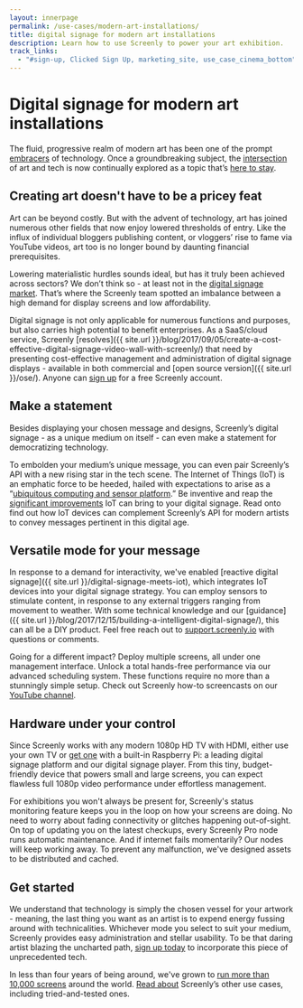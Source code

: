 ```yaml
---
layout: innerpage
permalink: /use-cases/modern-art-installations/
title: digital signage for modern art installations
description: Learn how to use Screenly to power your art exhibition.
track_links:
  - "#sign-up, Clicked Sign Up, marketing_site, use_case_cinema_bottom"
---
```


# Digital signage for modern art installations
The fluid, progressive realm of modern art has been one of the prompt [embracers](https://www.theguardian.com/artanddesign/2016/jan/08/electric-dreams-modern-technology-art-world) of technology. Once a groundbreaking subject, the [intersection](https://www.smithsonianmag.com/arts-culture/7-ways-technology-is-changing-how-art-is-made-180952472/) of art and tech is now continually explored as a topic that’s [here to stay](https://www.theguardian.com/technology/2014/jan/29/rebooting-the-relationship-between-art-and-tech).

## Creating art doesn't have to be a pricey feat
Art can be beyond costly. But with the advent of technology, art has joined numerous other fields that now enjoy lowered thresholds of entry. Like the influx of individual bloggers publishing content, or vloggers’ rise to fame via YouTube videos, art too is no longer bound by daunting financial prerequisites.

Lowering materialistic hurdles sounds ideal, but has it truly been achieved across sectors? We don’t think so - at least not in the [digital signage market](https://globenewswire.com/news-release/2017/01/11/905042/0/en/Digital-Signage-Market-size-to-exceed-23bn-by-2023-Global-Market-Insights-Inc.html). That’s where the Screenly team spotted an imbalance between a high demand for display screens and low affordability.

Digital signage is not only applicable for numerous functions and purposes, but also carries high potential to benefit enterprises. As a SaaS/cloud service, Screenly [resolves]({{ site.url }}/blog/2017/09/05/create-a-cost-effective-digital-signage-video-wall-with-screenly/) that need by presenting cost-effective management and administration of digital signage displays - available in both commercial and [open source version]({{ site.url }}/ose/). Anyone can [sign up](https://login.screenlyapp.com/signup) for a free Screenly account.

## Make a statement
Besides displaying your chosen message and designs, Screenly’s digital signage - as a unique medium on itself - can even make a statement for democratizing technology.

To embolden your medium’s unique message, you can even pair Screenly’s API with a new rising star in the tech scene. The Internet of Things (IoT) is an emphatic force to be heeded, hailed with expectations to arise as a “[ubiquitous computing and sensor platform](https://blog.iota.org/a-primer-on-iota-with-presentation-e0a6eb2cc621).” Be inventive and reap the [significant improvements](http://www.sixteen-nine.net/2017/10/03/what-iot-can-bring-to-digital-signage-in-retail/) IoT can bring to your digital signage. Read onto find out how IoT devices can complement Screenly’s API for modern artists to convey messages pertinent in this digital age.

## Versatile mode for your message
In response to a demand for interactivity, we've enabled [reactive digital signage]({{ site.url }}/digital-signage-meets-iot), which integrates IoT devices into your digital signage strategy. You can employ sensors to stimulate content, in response to any external triggers ranging from movement to weather. With some technical knowledge and our [guidance]({{ site.url }}/blog/2017/12/15/building-a-intelligent-digital-signage/), this can all be a DIY product. Feel free reach out to [support.screenly.io](https://support.screenly.io) with questions or comments.

Going for a different impact? Deploy multiple screens, all under one management interface. Unlock a total hands-free performance via our advanced scheduling system. These functions require no more than a stunningly simple setup. Check out Screenly how-to screencasts on our [YouTube channel](https://www.youtube.com/c/screenlydigitalsignage).

## Hardware under your control
Since Screenly works with any modern 1080p HD TV with HDMI, either use your own TV or [get one](https://www.screenly.io/digital-signage-players/) with a built-in Raspberry Pi: a leading digital signage platform and our digital signage player. From this tiny, budget-friendly device that powers small and large screens, you can expect flawless full 1080p video performance under effortless management.

For exhibitions you won't always be present for, Screenly's status monitoring feature keeps you in the loop on how your screens are doing. No need to worry about fading connectivity or glitches happening out-of-sight. On top of updating you on the latest checkups, every Screenly Pro node runs automatic maintenance. And if internet fails momentarily? Our nodes will keep working away. To prevent any malfunction, we've designed assets to be distributed and cached.

## Get started
We understand that technology is simply the chosen vessel for your artwork - meaning, the last thing you want as an artist is to expend energy fussing around with technicalities. Whichever mode you select to suit your medium, Screenly provides easy administration and stellar usability. To be that daring artist blazing the uncharted path, [sign up today](https://login.screenlyapp.com/signup) to incorporate this piece of unprecedented tech.

In less than four years of being around, we've grown to [run more than 10,000 screens](https://insights.ubuntu.com/2017/02/22/screenly-announces-a-follow-up-to-its-popular-digital-signage-solution/) around the world. [Read about](http://www.screenly.io/use-cases/) Screenly’s other use cases, including tried-and-tested ones.
